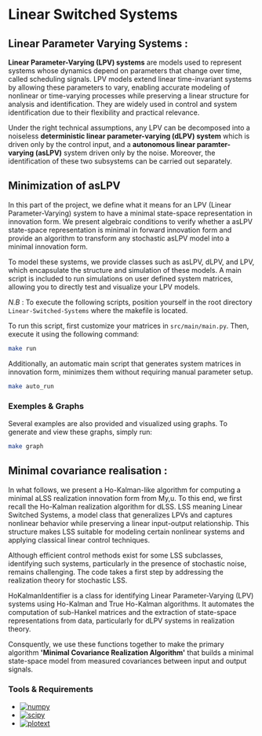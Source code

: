 # Linear Switched Systems

## Linear Parameter Varying Systems : 

**Linear Parameter-Varying (LPV) systems** are models used to represent systems whose dynamics depend on parameters that change over time, called scheduling signals. LPV models extend linear time-invariant systems by allowing these parameters to vary, enabling accurate modeling of nonlinear or time-varying processes while preserving a linear structure for analysis and identification. They are widely used in control and system identification due to their flexibility and practical relevance.

Under the right technical assumptions, any LPV can be decomposed into a
noiseless **deterministic linear parameter-varying (dLPV) system** which is driven only by the control input, and a **autonomous linear paramter-varying (asLPV)** system driven only by the noise. Moreover, the identification of these two subsystems can be carried out separately.

## Minimization of asLPV 
In this part of the project, we define what it means for an LPV (Linear Parameter-Varying) system to have a minimal state-space representation in innovation form. We present algebraic conditions to verify whether a asLPV state-space representation is minimal in forward innovation form and provide an algorithm to transform any stochastic asLPV model into a minimal innovation form.

To model these systems, we provide classes such as asLPV, dLPV, and LPV, which encapsulate the structure and simulation of these models. A main script is included to run simulations on user defined system matrices, allowing you to directly test and visualize your LPV models.

*N.B* : To execute the following scripts, position yourself in the root directory `Linear-Switched-Systems` where the makefile is located.

To run this script, first customize your matrices in `src/main/main.py`. Then, execute it using the following command:
```sh
make run
```
Additionally, an automatic main script that generates system matrices in innovation form, minimizes them without requiring manual parameter setup.
```sh
make auto_run
```
### Exemples & Graphs
Several examples are also provided and visualized using graphs. To generate and view these graphs, simply run: 
```sh
make graph
```

## Minimal covariance realisation :
In what follows, we present a Ho-Kalman-like algorithm for computing a minimal aLSS
realization innovation form from My,u. To this end, we first recall the Ho-Kalman realization algorithm for dLSS. LSS meaning Linear Switched Systems, a model class that generalizes LPVs and captures nonlinear behavior while preserving a linear input-output relationship. This structure makes LSS suitable for modeling certain nonlinear systems and applying classical linear control techniques. 

Although efficient control methods exist for some LSS subclasses, identifying such systems, particularly in the presence of stochastic noise, remains challenging. The code takes a first step by addressing the realization theory for stochastic LSS. 

HoKalmanIdentifier is a class for identifying Linear Parameter-Varying (LPV) systems using Ho-Kalman and True Ho-Kalman algorithms.
It automates the computation of sub-Hankel matrices and the extraction of state-space representations from data, particularly for dLPV systems in realization theory.

Consquently, we use these functions together to make the primary algorithm **'Minimal Covariance Realization Algorithm'** that builds a minimal state-space model from measured covariances between input and output signals.

### Tools & Requirements
- [![numpy](https://img.shields.io/badge/numpy-%3E=1.24-blue)](https://numpy.org/)
- [![scipy](https://img.shields.io/badge/scipy-%3E=1.10-blue)](https://scipy.org/)
- [![plotext](https://img.shields.io/badge/plotext-latest-lightgrey)](https://github.com/piccolomo/plotext)



